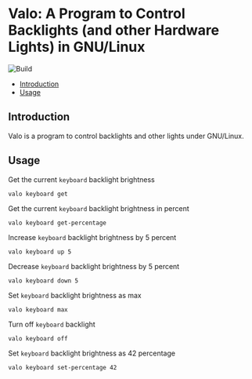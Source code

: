 # Valo: A Program to Control Backlights (and other Hardware Lights) in GNU/Linux

![Build](https://github.com/xrelkd/valo/workflows/Build/badge.svg)

- [Introduction](#introduction)
- [Usage](#usage)

## Introduction

Valo is a program to control backlights and other lights under GNU/Linux.

## Usage

Get the current `keyboard` backlight brightness

    valo keyboard get

Get the current `keyboard` backlight brightness in percent

    valo keyboard get-percentage

Increase `keyboard` backlight brightness by 5 percent

    valo keyboard up 5

Decrease `keyboard` backlight brightness by 5 percent

    valo keyboard down 5

Set `keyboard` backlight brightness as max

    valo keyboard max

Turn off `keyboard` backlight

    valo keyboard off

Set `keyboard` backlight brightness as 42 percentage

    valo keyboard set-percentage 42
